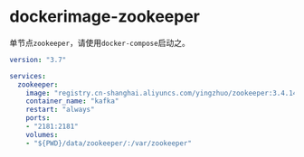 # dockerimage-zookeeper

单节点`zookeeper`，请使用`docker-compose`启动之。

```yaml
version: "3.7"

services:
  zookeeper:
    image: "registry.cn-shanghai.aliyuncs.com/yingzhuo/zookeeper:3.4.14"
    container_name: "kafka"
    restart: "always"
    ports:
    - "2181:2181"
    volumes:
    - "${PWD}/data/zookeeper/:/var/zookeeper"
```

